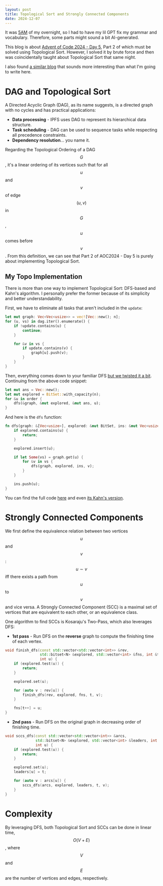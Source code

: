 ```yaml
---
layout: post
title: Topological Sort and Strongly Connected Components
date: 2024-12-07
---
```


It was [5AM](https://music.youtube.com/watch?v=wm1PCnYym6U&si=vL07KPxIck0-pXxa) of my overnight, so I had to have my lil GPT fix my grammar and vocabulary. Therefore, some parts might sound a bit AI-generated.

<script type="text/javascript" async  
     src="https://cdn.jsdelivr.net/npm/mathjax@3/es5/tex-mml-chtml.js">  
</script>

This blog is about [Advent of Code 2024 - Day 5](https://adventofcode.com/2024/day/5), Part 2 of which must be solved using Topological Sort. However, I solved it by brute force and then was coincidentally taught about Topological Sort that same night.

I also found [a similar blog](https://abhamra.com/blog/aoc24day5/) that sounds more interesting than what I'm going to write here.

# DAG and Topological Sort

A Directed Acyclic Graph (DAG), as its name suggests, is a directed graph with no cycles and has practical applications:

- **Data processing** - IPFS uses DAG to represent its hierarchical data structure.
- **Task scheduling** - DAG can be used to sequence tasks while respecting all precedence constraints.
- **Dependency resolution**... you name it.

Regarding the Topological Ordering of a DAG $$G$$, it's a linear ordering of its vertices such that for all $$u$$ and $$v$$ of edge $$(u, v)$$ in $$G$$, $$u$$ comes before $$v$$. From this definition, we can see that Part 2 of AOC2024 - Day 5 is purely about implementing Topological Sort.

## My Topo Implementation

There is more than one way to implement Topological Sort: DFS-based and Kahn's algorithm. I personally prefer the former because of its simplicity and better understandability.

First, we have to eliminate all tasks that aren't included in the `update`:

```rust
let mut graph: Vec<Vec<usize>> = vec![Vec::new(); n];
for (u, vs) in dag.iter().enumerate() {
    if !update.contains(u) {
        continue;
    }

    for &v in vs {
        if update.contains(v) {
            graph[u].push(v);
        }
    }
}
```

Then, everything comes down to your familiar DFS [but we twisted it a bit](https://www.youtube.com/watch?v=tmzZTKMrW7Y). Continuing from the above code snippet:

```rust
let mut ans = Vec::new();
let mut explored = BitSet::with_capacity(n);
for &u in order {
    dfs(&graph, &mut explored, &mut ans, u);
}
```

And here is the `dfs` function:

```rust
fn dfs(graph: &[Vec<usize>], explored: &mut BitSet, ins: &mut Vec<usize>, u: usize) {
    if explored.contains(u) {
        return;
    }

    explored.insert(u);

    if let Some(vs) = graph.get(u) {
        for &v in vs {
            dfs(graph, explored, ins, v);
        }
    }

    ins.push(u);
}
```

You can find the full code [here](https://github.com/vbphung/aoc-2024/blob/main/day_5/src/recur_topo.rs) and even [its Kahn's version](https://github.com/vbphung/aoc-2024/blob/e901b52c6c7813f7cc1bad8314a851c197cac74b/day_5/src/main.rs#L71).

# Strongly Connected Components

We first define the equivalence relation between two vertices $$u$$ and $$v$$: $$u \sim v$$ iff there exists a path from $$u$$ to $$v$$ and vice versa. A Strongly Connected Component (SCC) is a maximal set of vertices that are equivalent to each other, or an equivalence class.

One algorithm to find SCCs is Kosaraju's Two-Pass, which also leverages DFS:

- **1st pass** - Run DFS on the **reverse** graph to compute the finishing time of each vertex.

```cpp
void finish_dfs(const std::vector<std::vector<int>> &rev,
                std::bitset<N> &explored, std::vector<int> &fns, int &t,
                int u) {
    if (explored.test(u)) {
        return;
    }

    explored.set(u);

    for (auto v : rev[u]) {
        finish_dfs(rev, explored, fns, t, v);
    }

    fns[t++] = u;
}
```

- **2nd pass** - Run DFS on the original graph in decreasing order of finishing time.

```cpp
void sccs_dfs(const std::vector<std::vector<int>> &arcs,
              std::bitset<N> &explored, std::vector<int> &leaders, int t,
              int u) {
    if (explored.test(u)) {
        return;
    }

    explored.set(u);
    leaders[u] = t;

    for (auto v : arcs[u]) {
        sccs_dfs(arcs, explored, leaders, t, v);
    }
}
```

# Complexity

By leveraging DFS, both Topological Sort and SCCs can be done in linear time, $$O(V + E)$$, where $$V$$ and $$E$$ are the number of vertices and edges, respectively.
